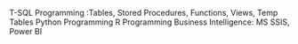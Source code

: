 T-SQL Programming :Tables, Stored Procedures, Functions, Views, Temp Tables
Python Programming
R Programming
Business Intelligence: MS SSIS, Power BI
